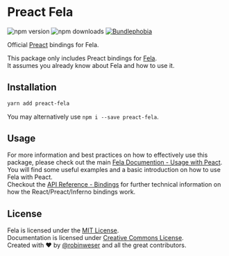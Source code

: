# Preact Fela

<img alt="npm version" src="https://badge.fury.io/js/preact-fela.svg"> <img alt="npm downloads" src="https://img.shields.io/npm/dm/preact-fela.svg"> <a href="https://bundlephobia.com/result?p=preact-fela@latest"><img alt="Bundlephobia" src="https://img.shields.io/bundlephobia/minzip/preact-fela.svg"></a>

Official [Preact](https://github.com/Preactjs/Preact) bindings for Fela.

This package only includes Preact bindings for [Fela](http://github.com/robinweser/fela).<br>
It assumes you already know about Fela and how to use it.

## Installation
```sh
yarn add preact-fela
```
You may alternatively use `npm i --save preact-fela`.


## Usage
For more information and best practices on how to effectively use this package, please check out the main [Fela Documention - Usage with Peact](http://fela.js.org/docs/guides/UsageWithPreact.html). You will find some useful examples and a basic introduction on how to use Fela with Peact.<br>
Checkout the [API Reference - Bindings](http://fela.js.org/docs/API.html#bindings) for further technical information on how the React/Preact/Inferno bindings work.

## License
Fela is licensed under the [MIT License](http://opensource.org/licenses/MIT).<br>
Documentation is licensed under [Creative Commons License](http://creativecommons.org/licenses/by/4.0/).<br>
Created with ♥ by [@robinweser](http://weser.io) and all the great contributors.
